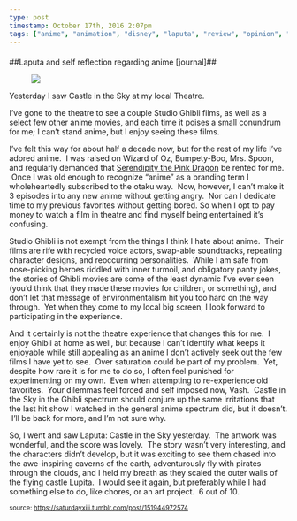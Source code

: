 ```yaml
---
type: post
timestamp: October 17th, 2016 2:07pm
tags: ["anime", "animation", "disney", "laputa", "review", "opinion", "journal", "Thoughts", "movie"]
---
```

####
##Laputa and self reflection regarding anime [journal]##
                    <figure data-orig-width="540" data-orig-height="770" class="tmblr-full"><img src="https://64.media.tumblr.com/e480cc0e91d334f6c8f6c49a7f6ada76/tumblr_inline_of7ju2dfl21rnrp45_540.jpg" data-orig-width="540" data-orig-height="770"/></figure>
Yesterday I saw Castle in the Sky at my local Theatre.<br/>

I’ve gone to the theatre to see a couple Studio Ghibli films, as well as a select few other anime movies, and each time it poises a small conundrum for me; I can’t stand anime, but I enjoy seeing these films.

I’ve felt this way for about half a decade now, but for the rest of my life I’ve adored anime.  I was raised on Wizard of Oz, Bumpety-Boo, Mrs. Spoon, and regularly demanded that <a href="http://t.umblr.com/redirect?z=https%3A%2F%2Fwww.youtube.com%2Fwatch%3Fv%3DPbSIsDRiuTw&amp;t=ZWE0M2M3YjUyY2NmNjRmYmRiMDAwOTNjOTA1YjcwYzkzNGIwODEwZSxFQTAzVlRCcw%3D%3D&amp;b=t%3A4Dx-RtxNVkeJxeOPkCZIPA&amp;m=1" target="_blank">Serendipity the Pink Dragon</a> be rented for me.  Once I was old enough to recognize “anime” as a branding term I wholeheartedly subscribed to the otaku way.  Now, however, I can’t make it 3 episodes into any new anime without getting angry.  Nor can I dedicate time to my previous favorites without getting bored. So when I opt to pay money to watch a film in theatre and find myself being entertained it’s confusing.

Studio Ghibli is not exempt from the things I think I hate about anime.  Their films are rife with recycled voice actors, swap-able soundtracks, repeating character designs, and reoccurring personalities.  While I am safe from nose-picking heroes riddled with inner turmoil, and obligatory panty jokes, the stories of Ghibli movies are some of the least dynamic I’ve ever seen (you’d think that they made these movies for children, or something), and don’t let that message of environmentalism hit you too hard on the way through.  Yet when they come to my local big screen, I look forward to participating in the experience.

And it certainly is not the theatre experience that changes this for me.  I enjoy Ghibli at home as well, but because I can’t identify what keeps it enjoyable while still appealing as an anime I don’t actively seek out the few films I have yet to see.  Over saturation could be part of my problem.  Yet, despite how rare it is for me to do so, I often feel punished for experimenting on my own.  Even when attempting to re-experience old favorites.  Your dilemmas feel forced and self imposed now, Vash.  Castle in the Sky in the Ghibli spectrum should conjure up the same irritations that the last hit show I watched in the general anime spectrum did, but it doesn’t.  I’ll be back for more, and I’m not sure why.

So, I went and saw Laputa: Castle in the Sky yesterday.  The artwork was wonderful, and the score was lovely.  The story wasn’t very interesting, and the characters didn’t develop, but it was exciting to see them chased into the awe-inspiring caverns of the earth, adventurously fly with pirates through the clouds, and I held my breath as they scaled the outer walls of the flying castle Lupita.  I would see it again, but preferably while I had something else to do, like chores, or an art project.  6 out of 10.

                
                
                
                
                
                
                                
<small>source: https://saturdayxiii.tumblr.com/post/151944972574</small>